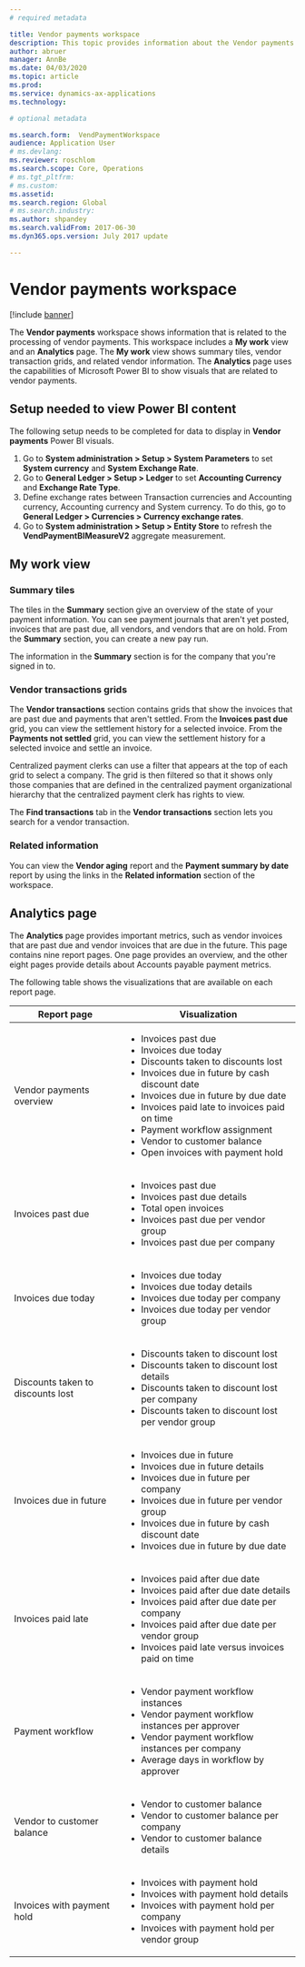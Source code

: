 ```yaml
---
# required metadata

title: Vendor payments workspace
description: This topic provides information about the Vendor payments workspace. The Vendor payments workspace shows information that is related to the processing of vendor payments.
author: abruer
manager: AnnBe
ms.date: 04/03/2020
ms.topic: article
ms.prod: 
ms.service: dynamics-ax-applications
ms.technology: 

# optional metadata

ms.search.form:  VendPaymentWorkspace
audience: Application User
# ms.devlang: 
ms.reviewer: roschlom
ms.search.scope: Core, Operations
# ms.tgt_pltfrm: 
# ms.custom: 
ms.assetid: 
ms.search.region: Global
# ms.search.industry: 
ms.author: shpandey
ms.search.validFrom: 2017-06-30
ms.dyn365.ops.version: July 2017 update

---
```


# Vendor payments workspace

[!include [banner](../includes/banner.md)]

The **Vendor payments** workspace shows information that is related to the processing of vendor payments. This workspace includes a **My work** view and an **Analytics** page. The **My work** view shows summary tiles, vendor transaction grids, and related vendor information. The **Analytics** page uses the capabilities of Microsoft Power BI to show visuals that are related to vendor payments.

## Setup needed to view Power BI content

The following setup needs to be completed for data to display in **Vendor payments** Power BI visuals.
1. Go to **System administration > Setup > System Parameters** to set **System currency** and **System Exchange Rate**.
2. Go to **General Ledger > Setup > Ledger**  to set **Accounting Currency** and **Exchange Rate Type**. 
2. Define exchange rates between Transaction currencies and Accounting currency, Accounting currency and System currency. To do this, go to **General Ledger > Currencies > Currency exchange rates**.
3. Go to **System administration > Setup > Entity Store** to refresh the **VendPaymentBIMeasureV2** aggregate measurement. 

## My work view

### Summary tiles

The tiles in the **Summary** section give an overview of the state of your payment information. You can see payment journals that aren't yet posted, invoices that are past due, all vendors, and vendors that are on hold. From the **Summary** section, you can create a new pay run.

The information in the **Summary** section is for the company that you're signed in to.

### Vendor transactions grids

The **Vendor transactions** section contains grids that show the invoices that are past due and payments that aren't settled. From the **Invoices past due** grid, you can view the settlement history for a selected invoice. From the **Payments not settled** grid, you can view the settlement history for a selected invoice and settle an invoice.

Centralized payment clerks can use a filter that appears at the top of each grid to select a company. The grid is then filtered so that it shows only those companies that are defined in the centralized payment organizational hierarchy that the centralized payment clerk has rights to view.

The **Find transactions** tab in the **Vendor transactions** section lets you search for a vendor transaction.

### Related information

You can view the **Vendor aging** report and the **Payment summary by date** report by using the links in the **Related information** section of the workspace.

## Analytics page

The **Analytics** page provides important metrics, such as vendor invoices that are past due and vendor invoices that are due in the future. This page contains nine report pages. One page provides an overview, and the other eight pages provide details about Accounts payable payment metrics.

The following table shows the visualizations that are available on each report page.


|            Report page            |                                                                                                                                                                                Visualization                                                                                                                                                                                |
|-----------------------------------|-----------------------------------------------------------------------------------------------------------------------------------------------------------------------------------------------------------------------------------------------------------------------------------------------------------------------------------------------------------------------------|
|     Vendor payments overview      | <ul><li>Invoices past due</li><li>Invoices due today</li><li>Discounts taken to discounts lost</li><li>Invoices due in future by cash discount date</li><li>Invoices due in future by due date</li><li>Invoices paid late to invoices paid on time</li><li>Payment workflow assignment</li><li>Vendor to customer balance</li><li>Open invoices with payment hold</li></ul> |
|         Invoices past due         |                                                                                             <ul><li>Invoices past due</li><li>Invoices past due details</li><li>Total open invoices</li><li>Invoices past due per vendor group</li><li>Invoices past due per company</li></ul>                                                                                              |
|        Invoices due today         |                                                                                                         <ul><li>Invoices due today</li><li>Invoices due today details</li><li>Invoices due today per company</li><li>Invoices due today per vendor group</li></ul>                                                                                                          |
| Discounts taken to discounts lost |                                                                             <ul><li>Discounts taken to discount lost</li><li>Discounts taken to discount lost details</li><li>Discounts taken to discount lost per company</li><li>Discounts taken to discount lost per vendor group</li></ul>                                                                              |
|      Invoices due in future       |                                                 <ul><li>Invoices due in future</li><li>Invoices due in future details</li><li>Invoices due in future per company</li><li>Invoices due in future per vendor group</li><li>Invoices due in future by cash discount date</li><li>Invoices due in future by due date</li></ul>                                                  |
|        Invoices paid late         |                                                         <ul><li>Invoices paid after due date</li><li>Invoices paid after due date details</li><li>Invoices paid after due date per company</li><li>Invoices paid after due date per vendor group</li><li>Invoices paid late versus invoices paid on time</li></ul>                                                          |
|         Payment workflow          |                                                                                <ul><li>Vendor payment workflow instances</li><li>Vendor payment workflow instances per approver</li><li>Vendor payment workflow instances per company</li><li>Average days in workflow by approver</li></ul>                                                                                |
|    Vendor to customer balance     |                                                                                                                   <ul><li>Vendor to customer balance</li><li>Vendor to customer balance per company</li><li>Vendor to customer balance details</li></ul>                                                                                                                    |
|    Invoices with payment hold     |                                                                                         <ul><li>Invoices with payment hold</li><li>Invoices with payment hold details</li><li>Invoices with payment hold per company</li><li>Invoices with payment hold per vendor group</li></ul>                                                                                          |

